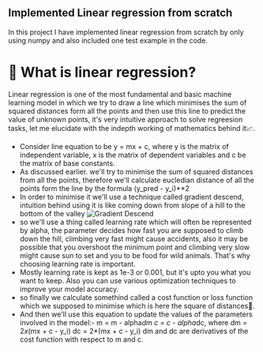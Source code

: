 ## Implemented Linear regression from scratch

In this project I have implemented linear regression from scratch by only using numpy and also included one test example in the code.

# 🧠 What is linear regression?

Linear regression is one of the most fundamental and basic machine learning model in which we try to draw a line which minimises the sum of squared distances form all the points and then use this line to predict the value of unknown points, it's very intuitive approach to solve regreesion tasks, let me elucidate with the indepth working of mathematics behind it📈.

- Consider line equation to be y = mx + c, where y is the matrix of independent variable, x is the matrix of dependent variables and c be the matrix of base constants.
- As discussed earlier. we'll try to minimise the sum of squared distances from all the points, therefore we'll calculate eucledian distance of all the points form the line by the formula (y_pred - y_i)**2
- In order to minimise it we'll use a technique called gradient descend, intuition behind using it is like coming down from slope of a hill to the bottom of the valley 
![Gradient Descend](https://pmc.ncbi.nlm.nih.gov/articles/PMC10426722/)
- so we'll use a thing called learning rate which will often be represented by alpha, the parameter decides how fast you are supposed to climb down the hill, climbing very fast might cause accidents, also it may be possible that you overshoot the minimum point and climbing very slow might cause sun to set and you to be food for wild animals. That's why choosing learning rate is important.
- Mostly learning rate is kept as 1e-3 or 0.001, but it's upto you what you want to keep. Also you can use various optimization techniques to improve your model accuracy.
- so finally we calculate somethind called a cost function or loss function which we supposed to minimise which is here the square of distances🧮.
- And then we'll use this equation to update the values of the parameters involved in the model:-
m = m - alpha*dm
c = c - alpha*dc, where
dm = 2*x*(mx + c - y_i)
dc = 2*(mx + c - y_i)
dm and dc are derivatives of the cost function with respect to m and c.
